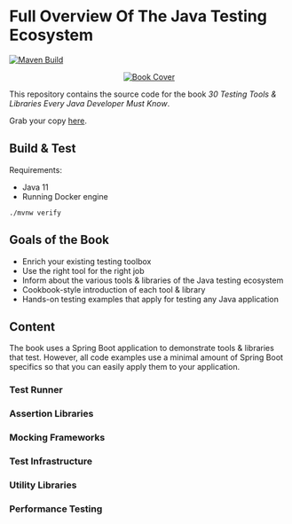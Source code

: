 # Full Overview Of The Java Testing Ecosystem

[![Maven Build](https://github.com/rieckpil/java-testing-ecosystem/actions/workflows/build.yml/badge.svg?branch=master)](https://github.com/rieckpil/java-testing-ecosystem/actions/workflows/build.yml)

<p align="center">
  <a href="https://rieckpil.de/testing-tools-and-libraries-every-java-developer-must-know/">
    <img src="https://rieckpil.de/wp-content/uploads/2020/11/testing-tools-book-cover-design-one-585x813.jpg.webp" alt=" Book Cover"/>
  </a>
</p>

This repository contains the source code for the book *30 Testing Tools & Libraries Every Java Developer Must Know*.

Grab your copy [here](https://rieckpil.de/testing-tools-and-libraries-every-java-developer-must-know/).

## Build & Test

Requirements:

- Java 11
- Running Docker engine

```
./mvnw verify
```

## Goals of the Book

- Enrich your existing testing toolbox
- Use the right tool for the right job
- Inform about the various tools & libraries of the Java testing ecosystem
- Cookbook-style introduction of each tool & library
- Hands-on testing examples that apply for testing any Java application

## Content

The book uses a Spring Boot application to demonstrate tools & libraries that test. However, all code examples use a minimal amount of Spring Boot specifics so that you can easily apply them to your application.

### Test Runner

### Assertion Libraries

### Mocking Frameworks

### Test Infrastructure

### Utility Libraries

### Performance Testing
